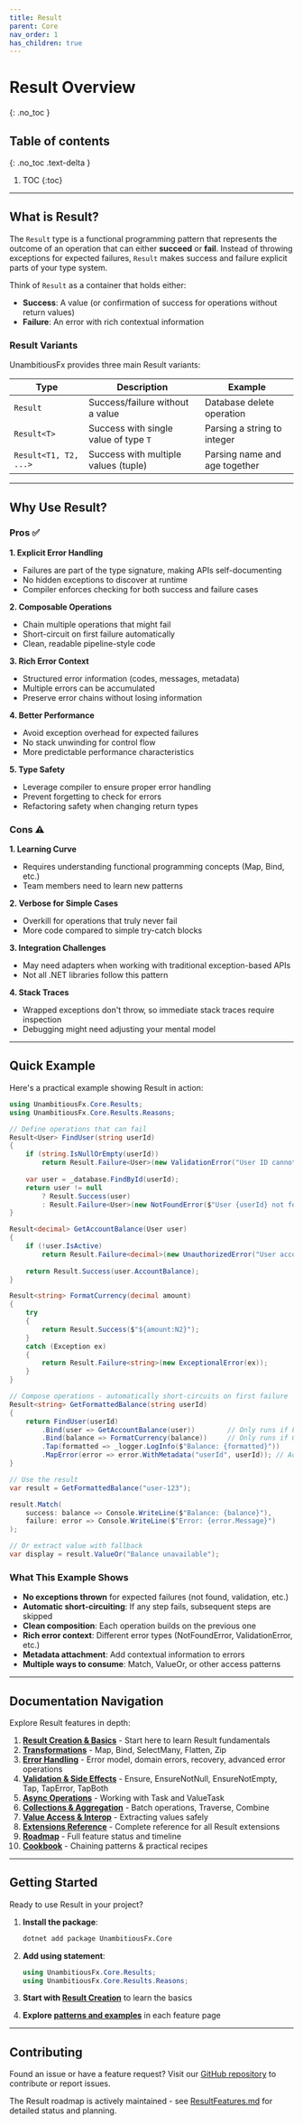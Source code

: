 ```yaml
---
title: Result
parent: Core
nav_order: 1
has_children: true
---
```


# Result Overview
{: .no_toc }

## Table of contents
{: .no_toc .text-delta }

1. TOC
{:toc}

---

## What is Result?

The `Result` type is a functional programming pattern that represents the outcome of an operation that can either **succeed** or **fail**. Instead of throwing exceptions for expected failures, `Result` makes success and failure explicit parts of your type system.

Think of `Result` as a container that holds either:
- **Success**: A value (or confirmation of success for operations without return values)
- **Failure**: An error with rich contextual information

### Result Variants

UnambitiousFx provides three main Result variants:

| Type                  | Description                           | Example                       |
| --------------------- | ------------------------------------- | ----------------------------- |
| `Result`              | Success/failure without a value       | Database delete operation     |
| `Result<T>`           | Success with single value of type `T` | Parsing a string to integer   |
| `Result<T1, T2, ...>` | Success with multiple values (tuple)  | Parsing name and age together |

---

## Why Use Result?

### Pros ✅

**1. Explicit Error Handling**
- Failures are part of the type signature, making APIs self-documenting
- No hidden exceptions to discover at runtime
- Compiler enforces checking for both success and failure cases

**2. Composable Operations**
- Chain multiple operations that might fail
- Short-circuit on first failure automatically
- Clean, readable pipeline-style code

**3. Rich Error Context**
- Structured error information (codes, messages, metadata)
- Multiple errors can be accumulated
- Preserve error chains without losing information

**4. Better Performance**
- Avoid exception overhead for expected failures
- No stack unwinding for control flow
- More predictable performance characteristics

**5. Type Safety**
- Leverage compiler to ensure proper error handling
- Prevent forgetting to check for errors
- Refactoring safety when changing return types

### Cons ⚠️

**1. Learning Curve**
- Requires understanding functional programming concepts (Map, Bind, etc.)
- Team members need to learn new patterns

**2. Verbose for Simple Cases**
- Overkill for operations that truly never fail
- More code compared to simple try-catch blocks

**3. Integration Challenges**
- May need adapters when working with traditional exception-based APIs
- Not all .NET libraries follow this pattern

**4. Stack Traces**
- Wrapped exceptions don't throw, so immediate stack traces require inspection
- Debugging might need adjusting your mental model

---

## Quick Example

Here's a practical example showing Result in action:

```csharp
using UnambitiousFx.Core.Results;
using UnambitiousFx.Core.Results.Reasons;

// Define operations that can fail
Result<User> FindUser(string userId)
{
    if (string.IsNullOrEmpty(userId))
        return Result.Failure<User>(new ValidationError("User ID cannot be empty"));
    
    var user = _database.FindById(userId);
    return user != null 
        ? Result.Success(user)
        : Result.Failure<User>(new NotFoundError($"User {userId} not found"));
}

Result<decimal> GetAccountBalance(User user)
{
    if (!user.IsActive)
        return Result.Failure<decimal>(new UnauthorizedError("User account is inactive"));
    
    return Result.Success(user.AccountBalance);
}

Result<string> FormatCurrency(decimal amount)
{
    try
    {
        return Result.Success($"${amount:N2}");
    }
    catch (Exception ex)
    {
        return Result.Failure<string>(new ExceptionalError(ex));
    }
}

// Compose operations - automatically short-circuits on first failure
Result<string> GetFormattedBalance(string userId)
{
    return FindUser(userId)
        .Bind(user => GetAccountBalance(user))        // Only runs if FindUser succeeds
        .Bind(balance => FormatCurrency(balance))     // Only runs if GetAccountBalance succeeds
        .Tap(formatted => _logger.LogInfo($"Balance: {formatted}"))
        .MapError(error => error.WithMetadata("userId", userId)); // Add context to any error
}

// Use the result
var result = GetFormattedBalance("user-123");

result.Match(
    success: balance => Console.WriteLine($"Balance: {balance}"),
    failure: error => Console.WriteLine($"Error: {error.Message}")
);

// Or extract value with fallback
var display = result.ValueOr("Balance unavailable");
```

### What This Example Shows

- **No exceptions thrown** for expected failures (not found, validation, etc.)
- **Automatic short-circuiting**: If any step fails, subsequent steps are skipped
- **Clean composition**: Each operation builds on the previous one
- **Rich error context**: Different error types (NotFoundError, ValidationError, etc.)
- **Metadata attachment**: Add contextual information to errors
- **Multiple ways to consume**: Match, ValueOr, or other access patterns

---

## Documentation Navigation

Explore Result features in depth:

1. **[Result Creation & Basics](creation.html)** - Start here to learn Result fundamentals
2. **[Transformations](transformations.html)** - Map, Bind, SelectMany, Flatten, Zip
3. **[Error Handling](error-handling.html)** - Error model, domain errors, recovery, advanced error operations
4. **[Validation & Side Effects](validation.html)** - Ensure, EnsureNotNull, EnsureNotEmpty, Tap, TapError, TapBoth
5. **[Async Operations](async.html)** - Working with Task and ValueTask
6. **[Collections & Aggregation](collections.html)** - Batch operations, Traverse, Combine
7. **[Value Access & Interop](value-access.html)** - Extracting values safely
8. **[Extensions Reference](extensions-reference.html)** - Complete reference for all Result extensions
9. **[Roadmap](roadmap.html)** - Full feature status and timeline
10. **[Cookbook](cookbook.html)** - Chaining patterns & practical recipes

---

## Getting Started

Ready to use Result in your project?

1. **Install the package**:
   ```bash
   dotnet add package UnambitiousFx.Core
   ```

2. **Add using statement**:
   ```csharp
   using UnambitiousFx.Core.Results;
   using UnambitiousFx.Core.Results.Reasons;
   ```

3. **Start with [Result Creation](creation.html)** to learn the basics

4. **Explore [patterns and examples](#quick-example)** in each feature page

---

## Contributing

Found an issue or have a feature request? Visit our [GitHub repository](https://github.com/oleexo/UnambitiousFx) to contribute or report issues.

The Result roadmap is actively maintained - see [ResultFeatures.md](https://github.com/oleexo/UnambitiousFx/blob/main/ResultFeatures.md) for detailed status and planning.
